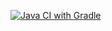 [![Java CI with Gradle](https://github.com/PavelMerkul/Patterns_2/actions/workflows/blank.yml/badge.svg)](https://github.com/PavelMerkul/Patterns_2/actions/workflows/blank.yml)
